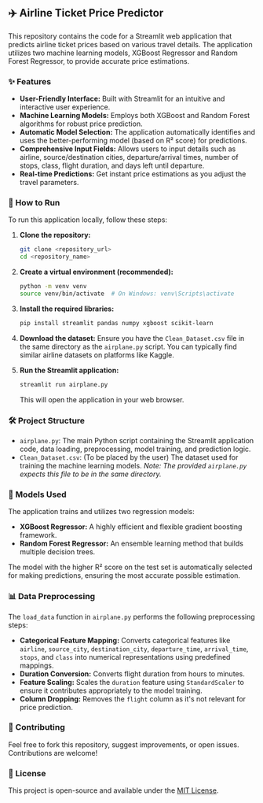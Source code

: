 ## ✈️ Airline Ticket Price Predictor

This repository contains the code for a Streamlit web application that predicts airline ticket prices based on various travel details. The application utilizes two machine learning models, XGBoost Regressor and Random Forest Regressor, to provide accurate price estimations.

### ✨ Features

  * **User-Friendly Interface:** Built with Streamlit for an intuitive and interactive user experience.
  * **Machine Learning Models:** Employs both XGBoost and Random Forest algorithms for robust price prediction.
  * **Automatic Model Selection:** The application automatically identifies and uses the better-performing model (based on R² score) for predictions.
  * **Comprehensive Input Fields:** Allows users to input details such as airline, source/destination cities, departure/arrival times, number of stops, class, flight duration, and days left until departure.
  * **Real-time Predictions:** Get instant price estimations as you adjust the travel parameters.

### 🚀 How to Run

To run this application locally, follow these steps:

1.  **Clone the repository:**

    ```bash
    git clone <repository_url>
    cd <repository_name>
    ```

2.  **Create a virtual environment (recommended):**

    ```bash
    python -m venv venv
    source venv/bin/activate  # On Windows: venv\Scripts\activate
    ```

3.  **Install the required libraries:**

    ```bash
    pip install streamlit pandas numpy xgboost scikit-learn
    ```

4.  **Download the dataset:**
    Ensure you have the `Clean_Dataset.csv` file in the same directory as the `airplane.py` script. You can typically find similar airline datasets on platforms like Kaggle.

5.  **Run the Streamlit application:**

    ```bash
    streamlit run airplane.py
    ```

    This will open the application in your web browser.

### 🛠️ Project Structure

  * `airplane.py`: The main Python script containing the Streamlit application code, data loading, preprocessing, model training, and prediction logic.
  * `Clean_Dataset.csv`: (To be placed by the user) The dataset used for training the machine learning models. *Note: The provided `airplane.py` expects this file to be in the same directory.*

### 🧠 Models Used

The application trains and utilizes two regression models:

  * **XGBoost Regressor:** A highly efficient and flexible gradient boosting framework.
  * **Random Forest Regressor:** An ensemble learning method that builds multiple decision trees.

The model with the higher R² score on the test set is automatically selected for making predictions, ensuring the most accurate possible estimation.

### 📊 Data Preprocessing

The `load_data` function in `airplane.py` performs the following preprocessing steps:

  * **Categorical Feature Mapping:** Converts categorical features like `airline`, `source_city`, `destination_city`, `departure_time`, `arrival_time`, `stops`, and `class` into numerical representations using predefined mappings.
  * **Duration Conversion:** Converts flight duration from hours to minutes.
  * **Feature Scaling:** Scales the `duration` feature using `StandardScaler` to ensure it contributes appropriately to the model training.
  * **Column Dropping:** Removes the `flight` column as it's not relevant for price prediction.

### 🤝 Contributing

Feel free to fork this repository, suggest improvements, or open issues. Contributions are welcome\!

### 📄 License

This project is open-source and available under the [MIT License](https://www.google.com/search?q=LICENSE).
